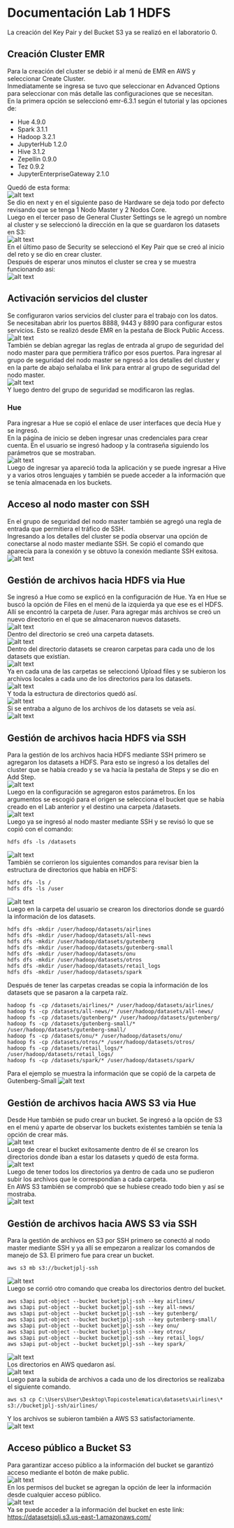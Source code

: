 # Documentación Lab 1 HDFS

La creación del Key Pair y del Bucket S3 ya se realizó en el laboratorio 0.
## Creación Cluster EMR
Para la creación del cluster se debió ir al menú de EMR en AWS y seleccionar Create Cluster.  
Inmediatamente se ingresa se tuvo que seleccionar en Advanced Options para seleccionar con más detalle las configuraciones que se necesitan.   
En la primera opción se seleccionó emr-6.3.1 según el tutorial y las opciones de: 
- Hue 4.9.0
- Spark 3.1.1
- Hadoop 3.2.1
- JupyterHub 1.2.0
- Hive 3.1.2
- Zepellin 0.9.0
- Tez 0.9.2
- JupyterEnterpriseGateway 2.1.0

Quedó de esta forma:  
![alt text](/lab1/img/opcionescluster.jpg "emr1")  
Se dio en next y en el siguiente paso de Hardware se deja todo por defecto revisando que se tenga 1 Nodo Master y 2 Nodos Core.  
Luego en el tercer paso de General Cluster Settings se le agregó un nombre al cluster y se seleccionó la dirección en la que se guardaron los datasets en S3:  
![alt text](/lab1/img/seguridadcluster.jpg "emr2")  
En el último paso de Security se seleccionó el Key Pair que se creó al inicio del reto y se dio en crear cluster.  
Después de esperar unos minutos el cluster se crea y se muestra funcionando asi:  
![alt text](/lab1/img/conexion.jpg"clusterok")    


## Activación servicios del cluster
Se configuraron varios servicios del cluster para el trabajo con los datos.  
Se necesitaban abrir los puertos 8888, 9443 y 8890 para configurar estos servicios. Esto se realizó desde EMR en la pestaña de Block Public Access.  
![alt text](/lab1/img/reglas.jpg "baccesemr")  
También se debían agregar las reglas de entrada al grupo de seguridad del nodo master para que permitiera tráfico por esos puertos. Para ingresar al grupo de seguridad del nodo master se ngresó a los detalles del cluster y en la parte de abajo señalaba el link para entrar al grupo de seguridad del nodo master.  
![alt text](/lab1/img/seguridadcluster.jpg "clusterinfo")  
Y luego dentro del grupo de seguridad se modificaron las reglas.   


### Hue
Para ingresar a Hue se copió el enlace de user interfaces que decía Hue y se ingresó.  
En la página de inicio se deben ingresar unas credenciales para crear cuenta. En el usuario se ingresó hadoop y la contraseña siguiendo los parámetros que se mostraban.  
![alt text](/lab1/img/hue.jpg "loginhue")  
Luego de ingresar ya apareció toda la aplicación y se puede ingresar a Hive y a varios otros lenguajes y también se puede acceder a la información que se tenía almacenada en los buckets.  


## Acceso al nodo master con SSH
En el grupo de seguridad del nodo master también se agregó una regla de entrada que permitiera el tráfico de SSH.  
Ingresando a los detalles del cluster se podía observar una opción de conectarse al nodo master mediante SSH. Se copió el comando que aparecía para la conexión y se obtuvo la conexión mediante SSH exitosa.  
![alt text](/lab1/img/conexion.jpg "sshmaster")  

## Gestión de archivos hacia HDFS via Hue
Se ingresó a Hue como se explicó en la configuración de Hue. Ya en Hue se buscó la opción de Files en el menú de la izquierda ya que ese es el HDFS.  
Allí se encontró la carpeta de /user. Para agregar más archivos se creó un nuevo directorio en el que se almacenaron nuevos datasets.  
![alt text](/lab1/img/hueuser.jpg "hdfshue1")  
Dentro del directorio se creó una carpeta datasets.  
![alt text](/lab1/img/hueuser.jpg "hdfshue2")  
Dentro del directorio datasets se crearon carpetas para cada uno de los datasets que existían.  
![alt text](/img/datasetshue.jpg "hdfshue6")  
Ya en cada una de las carpetas se seleccionó Upload files y se subieron los archivos locales a cada uno de los directorios para los datasets.  
![alt text](/lab1/img/datasetscreados.jpg "hdfshue4")  
Y toda la estructura de directorios quedó así.  
![alt text](/lab1/img/carpetas.jpg "hdfshue3")  
Si se entraba a alguno de los archivos de los datasets se veía así.  
![alt text](/lab1/img/pordentrodatasets.jpg "hdfshue7")  

## Gestión de archivos hacia HDFS via SSH
Para la gestión de los archivos hacia HDFS mediante SSH primero se agregaron los datasets a HDFS. Para esto se ingresó a los detalles del cluster que se había creado y se va hacia la pestaña de Steps y se dio en Add Step.  
![alt text](/lab1/img/steps.jpg "addstep")  
Luego en la configuración se agregaron estos parámetros. En los argumentos se escogió para el origen se selecciona el bucket que se había creado en el Lab anterior y el destino una carpeta /datasets.  
![alt text](/lab1/img/addstep.jpg "stepcnf")  
Luego ya se ingresó al nodo master mediante SSH y se revisó lo que se copió con el comando:  
```
hdfs dfs -ls /datasets
```
![alt text](/BigData/Lab1/img/hdfs_datasets.jpg "hdfsdataset")  
También se corrieron los siguientes comandos para revisar bien la estructura de directorios que había en HDFS:
```
hdfs dfs -ls /
hdfs dfs -ls /user
```
![alt text](/BigData/Lab1/img/hdfs_lis.jpg "hdfslist")  
Luego en la carpeta del usuario se crearon los directorios donde se guardó la información de los datasets.
```
hdfs dfs -mkdir /user/hadoop/datasets/airlines
hdfs dfs -mkdir /user/hadoop/datasets/all-news
hdfs dfs -mkdir /user/hadoop/datasets/gutenberg
hdfs dfs -mkdir /user/hadoop/datasets/gutenberg-small
hdfs dfs -mkdir /user/hadoop/datasets/onu
hdfs dfs -mkdir /user/hadoop/datasets/otros
hdfs dfs -mkdir /user/hadoop/datasets/retail_logs
hdfs dfs -mkdir /user/hadoop/datasets/spark
```
Después de tener las carpetas creadas se copia la información de los datasets que se pasaron a la carpeta raíz.
```
hadoop fs -cp /datasets/airlines/* /user/hadoop/datasets/airlines/
hadoop fs -cp /datasets/all-news/* /user/hadoop/datasets/all-news/
hadoop fs -cp /datasets/gutenberg/* /user/hadoop/datasets/gutenberg/
hadoop fs -cp /datasets/gutenberg-small/* /user/hadoop/datasets/gutenberg-small/
hadoop fs -cp /datasets/onu/* /user/hadoop/datasets/onu/
hadoop fs -cp /datasets/otros/* /user/hadoop/datasets/otros/
hadoop fs -cp /datasets/retail_logs/* /user/hadoop/datasets/retail_logs/
hadoop fs -cp /datasets/spark/* /user/hadoop/datasets/spark/
```
Para el ejemplo se muestra la información que se copió de la carpeta de Gutenberg-Small
![alt text](/BigData/Lab1/img/gutenberg_small.jpg "gutenbergsmall")  

## Gestión de archivos hacia AWS S3 via Hue
Desde Hue también se pudo crear un bucket. Se ingresó a la opción de S3 en el menú y aparte de observar los buckets existentes también se tenía la opción de crear más.  
![alt text](/BigData/Lab1/img/s3_hue_1.jpg "s3hue1")  
Luego de crear el bucket exitosamente dentro de él se crearon los directorios donde iban a estar los datasets y quedó de esta forma.  
![alt text](/BigData/Lab1/img/s3_hue_2.jpg "s3hue2")  
Luego de tener todos los directorios ya dentro de cada uno se pudieron subir los archivos que le correspondían a cada carpeta.  
En AWS S3 también se comprobó que se hubiese creado todo bien y así se mostraba.  
![alt text](/BigData/Lab1/img/s3_hue_3.jpg "s3hue3")  

## Gestión de archivos hacia AWS S3 via SSH
Para la gestión de archivos en S3 por SSH primero se conectó al nodo master mediante SSH y ya allí se empezaron a realizar los comandos de manejo de S3. El primero fue para crear un bucket.  
```
aws s3 mb s3://bucketjplj-ssh
```  
![alt text](/BigData/Lab1/img/s3_ssh_1.jpg "s3ssh1")  
Luego se corrió otro comando que creaba los directorios dentro del bucket.  
```
aws s3api put-object --bucket bucketjplj-ssh --key airlines/
aws s3api put-object --bucket bucketjplj-ssh --key all-news/
aws s3api put-object --bucket bucketjplj-ssh --key gutenberg/
aws s3api put-object --bucket bucketjplj-ssh --key gutenberg-small/
aws s3api put-object --bucket bucketjplj-ssh --key onu/
aws s3api put-object --bucket bucketjplj-ssh --key otros/
aws s3api put-object --bucket bucketjplj-ssh --key retail_logs/
aws s3api put-object --bucket bucketjplj-ssh --key spark/
```  
![alt text](/BigData/Lab1/img/s3_ssh_2.jpg "s3ssh2")  
Los directorios en AWS quedaron así.  
![alt text](/BigData/Lab1/img/s3_ssh_3.jpg "s3ssh3")  
Luego para la subida de archivos a cada uno de los directorios se realizaba el siguiente comando.  
```
aws s3 cp C:\Users\User\Desktop\Topicostelematica\datasets\airlines\* s3://bucketjplj-ssh/airlines/
```  
Y los archivos se subieron también a AWS S3 satisfactoriamente.  
![alt text](/BigData/Lab1/img/s3_ssh_4.jpg "s3ssh4")  

## Acceso público a Bucket S3

Para garantizar acceso público a la información del bucket se garantizó acceso mediante el botón de make public.  
![alt text](/BigData/Lab1/img/make_public.jpg "makepublic")  
En los permisos del bucket se agregan la opción de leer la información desde cualquier acceso público.  
![alt text](/BigData/Lab1/img/acl_per.jpg "acl_per")  
Ya se puede acceder a la información del bucket en este link:  
https://datasetsjplj.s3.us-east-1.amazonaws.com/
